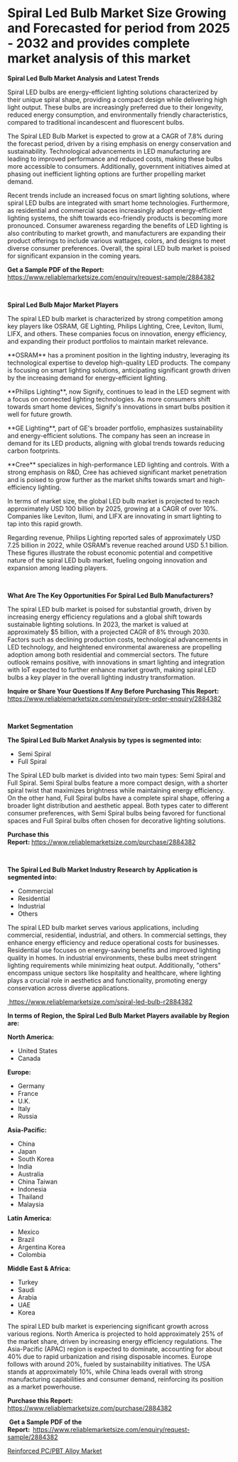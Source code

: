 <p><h1>Spiral Led Bulb Market Size Growing and Forecasted for period from 2025 - 2032 and provides complete market analysis of this market</h1></p><p><strong>Spiral Led Bulb Market Analysis and Latest Trends</strong></p>
<p><p>Spiral LED bulbs are energy-efficient lighting solutions characterized by their unique spiral shape, providing a compact design while delivering high light output. These bulbs are increasingly preferred due to their longevity, reduced energy consumption, and environmentally friendly characteristics, compared to traditional incandescent and fluorescent bulbs.</p><p>The Spiral LED Bulb Market is expected to grow at a CAGR of 7.8% during the forecast period, driven by a rising emphasis on energy conservation and sustainability. Technological advancements in LED manufacturing are leading to improved performance and reduced costs, making these bulbs more accessible to consumers. Additionally, government initiatives aimed at phasing out inefficient lighting options are further propelling market demand.</p><p>Recent trends include an increased focus on smart lighting solutions, where spiral LED bulbs are integrated with smart home technologies. Furthermore, as residential and commercial spaces increasingly adopt energy-efficient lighting systems, the shift towards eco-friendly products is becoming more pronounced. Consumer awareness regarding the benefits of LED lighting is also contributing to market growth, and manufacturers are expanding their product offerings to include various wattages, colors, and designs to meet diverse consumer preferences. Overall, the spiral LED bulb market is poised for significant expansion in the coming years.</p></p>
<p><strong>Get a Sample PDF of the Report:&nbsp;</strong> <a href="https://www.reliablemarketsize.com/enquiry/request-sample/2884382?utm_campaign=2747&utm_medium=2&utm_source=Github&utm_content=ia&utm_term=13032025&utm_id=spiral-led-bulb">https://www.reliablemarketsize.com/enquiry/request-sample/2884382</a></p>
<p>&nbsp;</p>
<p><strong>Spiral Led Bulb Major Market Players</strong></p>
<p><p>The spiral LED bulb market is characterized by strong competition among key players like OSRAM, GE Lighting, Philips Lighting, Cree, Leviton, Ilumi, LIFX, and others. These companies focus on innovation, energy efficiency, and expanding their product portfolios to maintain market relevance.</p><p>**OSRAM** has a prominent position in the lighting industry, leveraging its technological expertise to develop high-quality LED products. The company is focusing on smart lighting solutions, anticipating significant growth driven by the increasing demand for energy-efficient lighting.</p><p>**Philips Lighting**, now Signify, continues to lead in the LED segment with a focus on connected lighting technologies. As more consumers shift towards smart home devices, Signify's innovations in smart bulbs position it well for future growth.</p><p>**GE Lighting**, part of GE's broader portfolio, emphasizes sustainability and energy-efficient solutions. The company has seen an increase in demand for its LED products, aligning with global trends towards reducing carbon footprints.</p><p>**Cree** specializes in high-performance LED lighting and controls. With a strong emphasis on R&D, Cree has achieved significant market penetration and is poised to grow further as the market shifts towards smart and high-efficiency lighting.</p><p>In terms of market size, the global LED bulb market is projected to reach approximately USD 100 billion by 2025, growing at a CAGR of over 10%. Companies like Leviton, Ilumi, and LIFX are innovating in smart lighting to tap into this rapid growth.</p><p>Regarding revenue, Philips Lighting reported sales of approximately USD 7.25 billion in 2022, while OSRAM’s revenue reached around USD 5.1 billion. These figures illustrate the robust economic potential and competitive nature of the spiral LED bulb market, fueling ongoing innovation and expansion among leading players.</p></p>
<p>&nbsp;</p>
<p><strong>What Are The Key Opportunities For Spiral Led Bulb Manufacturers?</strong></p>
<p><p>The spiral LED bulb market is poised for substantial growth, driven by increasing energy efficiency regulations and a global shift towards sustainable lighting solutions. In 2023, the market is valued at approximately $5 billion, with a projected CAGR of 8% through 2030. Factors such as declining production costs, technological advancements in LED technology, and heightened environmental awareness are propelling adoption among both residential and commercial sectors. The future outlook remains positive, with innovations in smart lighting and integration with IoT expected to further enhance market growth, making spiral LED bulbs a key player in the overall lighting industry transformation.</p></p>
<p><strong>Inquire or Share Your Questions If Any Before Purchasing This Report:</strong> <a href="https://www.reliablemarketsize.com/enquiry/pre-order-enquiry/2884382?utm_campaign=2747&utm_medium=2&utm_source=Github&utm_content=ia&utm_term=13032025&utm_id=spiral-led-bulb">https://www.reliablemarketsize.com/enquiry/pre-order-enquiry/2884382</a></p>
<p>&nbsp;</p>
<p><strong>Market Segmentation</strong></p>
<p><strong>The Spiral Led Bulb Market Analysis by types is segmented into:</strong></p>
<p><ul><li>Semi Spiral</li><li>Full Spiral</li></ul></p>
<p><p>The Spiral LED bulb market is divided into two main types: Semi Spiral and Full Spiral. Semi Spiral bulbs feature a more compact design, with a shorter spiral twist that maximizes brightness while maintaining energy efficiency. On the other hand, Full Spiral bulbs have a complete spiral shape, offering a broader light distribution and aesthetic appeal. Both types cater to different consumer preferences, with Semi Spiral bulbs being favored for functional spaces and Full Spiral bulbs often chosen for decorative lighting solutions.</p></p>
<p><strong>Purchase this Report:&nbsp;</strong><a href="https://www.reliablemarketsize.com/purchase/2884382?utm_campaign=2747&utm_medium=2&utm_source=Github&utm_content=ia&utm_term=13032025&utm_id=spiral-led-bulb">https://www.reliablemarketsize.com/purchase/2884382</a></p>
<p>&nbsp;</p>
<p><strong>The Spiral Led Bulb Market Industry Research by Application is segmented into:</strong></p>
<p><ul><li>Commercial</li><li>Residential</li><li>Industrial</li><li>Others</li></ul></p>
<p><p>The spiral LED bulb market serves various applications, including commercial, residential, industrial, and others. In commercial settings, they enhance energy efficiency and reduce operational costs for businesses. Residential use focuses on energy-saving benefits and improved lighting quality in homes. In industrial environments, these bulbs meet stringent lighting requirements while minimizing heat output. Additionally, "others" encompass unique sectors like hospitality and healthcare, where lighting plays a crucial role in aesthetics and functionality, promoting energy conservation across diverse applications.</p></p>
<p><a href="https://www.reliablemarketsize.com/spiral-led-bulb-r2884382?utm_campaign=2747&utm_medium=2&utm_source=Github&utm_content=ia&utm_term=13032025&utm_id=spiral-led-bulb">&nbsp;https://www.reliablemarketsize.com/spiral-led-bulb-r2884382</a></p>
<p><strong>In terms of Region, the Spiral Led Bulb Market Players available by Region are:</strong></p>
<p>
    <p> <strong> North America: </strong>
        <ul>
            <li>United States</li>
            <li>Canada</li>
        </ul>
        </p> 
    <p> <strong> Europe: </strong>
        <ul>
            <li>Germany</li>
            <li>France</li>
            <li>U.K.</li>
            <li>Italy</li>
            <li>Russia</li>
        </ul>
        </p> 
    <p> <strong> Asia-Pacific: </strong>
        <ul>
            <li>China</li>
            <li>Japan</li>
            <li>South Korea</li>
            <li>India</li>
            <li>Australia</li>
            <li>China Taiwan</li>
            <li>Indonesia</li>
            <li>Thailand</li>
            <li>Malaysia</li>
        </ul>
        </p> 
    <p> <strong> Latin America: </strong>
        <ul>
            <li>Mexico</li>
            <li>Brazil</li>
            <li>Argentina Korea</li>
            <li>Colombia</li>
        </ul>
        </p> 
    <p> <strong> Middle East & Africa: </strong>
        <ul>
            <li>Turkey</li>
            <li>Saudi</li>
            <li>Arabia</li>
            <li>UAE</li>
            <li>Korea</li>
        </ul>
    </p>
    </p>
<p><p>The spiral LED bulb market is experiencing significant growth across various regions. North America is projected to hold approximately 25% of the market share, driven by increasing energy efficiency regulations. The Asia-Pacific (APAC) region is expected to dominate, accounting for about 40% due to rapid urbanization and rising disposable incomes. Europe follows with around 20%, fueled by sustainability initiatives. The USA stands at approximately 10%, while China leads overall with strong manufacturing capabilities and consumer demand, reinforcing its position as a market powerhouse.</p></p>
<p><strong>Purchase this Report: </strong><a href="https://www.reliablemarketsize.com/purchase/2884382?utm_campaign=2747&utm_medium=2&utm_source=Github&utm_content=ia&utm_term=13032025&utm_id=spiral-led-bulb">https://www.reliablemarketsize.com/purchase/2884382</a></p>
<p>&nbsp;<strong>Get a Sample PDF of the Report:&nbsp;&nbsp;</strong><a href="https://www.reliablemarketsize.com/enquiry/request-sample/2884382?utm_campaign=2747&utm_medium=2&utm_source=Github&utm_content=ia&utm_term=13032025&utm_id=spiral-led-bulb">https://www.reliablemarketsize.com/enquiry/request-sample/2884382</a></p>
<p><strong></strong></p>
<p><p><a href="https://github.com/tselahiara/Market-Research-Report-List-1/blob/main/reinforced-pcpbt-alloy-market.md?utm_campaign=2747&utm_medium=2&utm_source=Github&utm_content=ia&utm_term=13032025&utm_id=spiral-led-bulb">Reinforced PC/PBT Alloy Market</a></p></p>